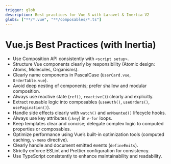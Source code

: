```yaml
---
trigger: glob
description: Best practices for Vue 3 with Laravel & Inertia V2
globs: ["**/*.vue", "**/composables/*.ts"]
---
```


# Vue.js Best Practices (with Inertia)

- Use Composition API consistently with `<script setup>`.
- Structure Vue components clearly by responsibility (Atomic design: Atoms, Molecules, Organisms).
- Clearly name components in PascalCase (`UserCard.vue`, `OrderTable.vue`).
- Avoid deep nesting of components; prefer shallow and modular composition.
- Always use reactive state (`ref()`, `reactive()`) clearly and explicitly.
- Extract reusable logic into composables (`useAuth()`, `useOrders()`, `usePagination()`).
- Handle side effects clearly with `watch()` and `onMounted()` lifecycle hooks.
- Always use key attributes (`:key`) in `v-for` loops.
- Keep templates clear and concise; delegate complex logic to computed properties or composables.
- Optimize performance using Vue’s built-in optimization tools (computed caching, `v-memo` directive).
- Clearly handle and document emitted events (`defineEmits`).
- Strictly enforce ESLint and Prettier configuration for consistency.
- Use TypeScript consistently to enhance maintainability and readability.
